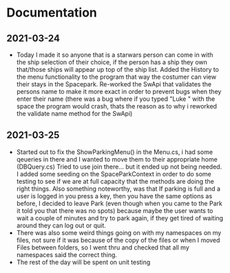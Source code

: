 # Documentation

## 2021-03-24
* Today I made it so anyone that is a starwars person can come in with the ship selection of their choice, if the  person has a ship they own that/those ships will appear up top of the ship list.  Added the History to the menu functionality to the program that way the costumer can view their stays in the Spacepark.  Re-worked the SwApi that validates the persons name to make it more exact in order to prevent bugs when they enter their name (there was a bug where if you typed "Luke " with the space the program would crash, thats the reason as to why i reworked the validate name method for the SwApi)

## 2021-03-25
* Started out to fix the ShowParkingMenu() in the Menu.cs, i had some qeueries in there and I wanted to move them to their appropriate home (DBQuery.cs) Tried to use join there... but it ended up not being needed. I added some seeding on the SpaceParkContext in order to do some testing to see if we are at full capacity that the methods are doing the right things. Also something noteworthy, was that If parking is full and a user is logged in you press a key, then you have the same options as before, I decided to leave Park (even though when you came to the Park it told you that there was no spots) because maybe the user wants to wait a couple of minutes and try to park again, if they get tired of waiting around they can log out or quit. 
* There was also some weird things going on with my namespaces on my files, not sure if it was because of the copy of the files or when I moved Files between folders, so I went thru and checked that all my namespaces said the correct thing.
* The rest of the day will be spent on unit testing 
